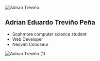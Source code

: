 
![Adrian Treviño](https://user-images.githubusercontent.com/101372036/212457128-05f9dfbb-d49a-4687-b1a3-b6d0a3b2e587.gif)

## Adrian Eduardo Treviño Peña 

- Sophmore computer science student
- Web Developer 
- Neovim Conoseur 
 
![Adrian Treviño (1)](https://user-images.githubusercontent.com/101372036/212457629-6a0b3930-7722-4d35-b09f-6b5b72a84655.gif)

